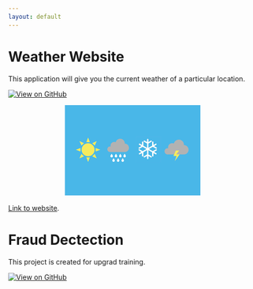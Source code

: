 ```yaml
---
layout: default
---
```






# Weather Website

This application will give you the current weather of a particular location.

[![View on GitHub](https://img.shields.io/badge/GitHub-View_on_GitHub-blue?logo=GitHub)](https://github.com/vighu0710/weather-website)

<center><img src="assets/img/weather.png"/></center>

[Link to website](https://raru-weather-app.herokuapp.com/).

# Fraud Dectection

This project is created for upgrad training.

[![View on GitHub](https://img.shields.io/badge/GitHub-View_on_GitHub-blue?logo=GitHub)](https://github.com/vighu0710/frauddetection)
